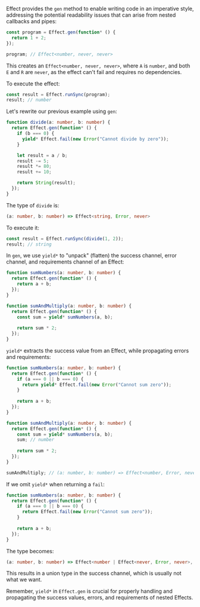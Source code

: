 Effect provides the `gen` method to enable writing code in an imperative style, addressing the potential readability issues that can arise from nested callbacks and pipes:

```typescript
const program = Effect.gen(function* () {
  return 1 + 2;
});

program; // Effect<number, never, never>
```

This creates an `Effect<number, never, never>`, where `A` is `number`, and both `E` and `R` are `never`, as the effect can't fail and requires no dependencies.

To execute the effect:

```typescript
const result = Effect.runSync(program);
result; // number
```

Let's rewrite our previous example using `gen`:

```typescript
function divide(a: number, b: number) {
  return Effect.gen(function* () {
    if (b === 0) {
      yield* Effect.fail(new Error("Cannot divide by zero"));
    }

    let result = a / b;
    result -= 5;
    result *= 80;
    result += 10;

    return String(result);
  });
}
```

The type of `divide` is:

```typescript
(a: number, b: number) => Effect<string, Error, never>
```

To execute it:

```typescript
const result = Effect.runSync(divide(1, 2));
result; // string
```

In `gen`, we use `yield*` to "unpack" (flatten) the success channel, error channel, and requirements channel of an Effect:

```typescript
function sumNumbers(a: number, b: number) {
  return Effect.gen(function* () {
    return a + b;
  });
}

function sumAndMultiply(a: number, b: number) {
  return Effect.gen(function* () {
    const sum = yield* sumNumbers(a, b);
    
    return sum * 2;
  });
}
```

`yield*` extracts the success value from an Effect, while propagating errors and requirements:

```typescript
function sumNumbers(a: number, b: number) {
  return Effect.gen(function* () {
    if (a === 0 || b === 0) {
      return yield* Effect.fail(new Error("Cannot sum zero"));
    }
    
    return a + b;
  });
}

function sumAndMultiply(a: number, b: number) {
  return Effect.gen(function* () {
    const sum = yield* sumNumbers(a, b);
    sum; // number
    
    return sum * 2;
  });
}

sumAndMultiply; // (a: number, b: number) => Effect<number, Error, never>
```

If we omit `yield*` when returning a `fail`:

```typescript
function sumNumbers(a: number, b: number) {
  return Effect.gen(function* () {
    if (a === 0 || b === 0) {
      return Effect.fail(new Error("Cannot sum zero"));
    }
    
    return a + b;
  });
}
```

The type becomes:

```typescript
(a: number, b: number) => Effect<number | Effect<never, Error, never>, never, never>
```

This results in a union type in the success channel, which is usually not what we want.

Remember, `yield*` in `Effect.gen` is crucial for properly handling and propagating the success values, errors, and requirements of nested Effects.